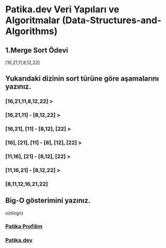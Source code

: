 # Patika.dev Veri Yapıları ve Algoritmalar (Data-Structures-and-Algorithms)

## 1.Merge Sort Ödevi
[16,21,11,8,12,22]

## Yukarıdaki dizinin sort türüne göre aşamalarını yazınız.

### [16,21,11,8,12,22] > 
### [16,21,11] - [8,12,22] >
### [16,21], [11] - [8,12], [22] >
### [16], [21], [11] - [8], [12], [22] >
### [11,16], [21] - [8,12], [22] >
### [11,16,21] - [8,12,22] >
### [8,11,12,16,21,22]


## Big-O gösterimini yazınız.
o(nlogn)

### [Patika Profilim](https://app.patika.dev/mtemin)
### [Patika.dev](https://app.patika.dev/)
